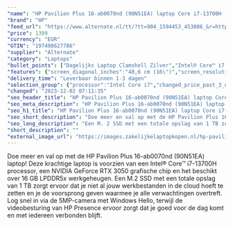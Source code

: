 ```yaml
---
"name": "HP Pavilion Plus 16-ab0070nd (90N51EA) laptop Core i7-13700H | RTX 3050 | 16 GB | 1 TB SSD"
"brand": "HP"
"feed_url": "https://www.alternate.nl/tt/?tt=904_1594453_453806_&r=https%3A%2F%2Fwww.alternate.nl%2Fhtml%2Fproduct%2F1921769%3Futm_source%3Dtradetracker%26utm_medium%3Dcpc%26utm_campaign%3Dtradetracker_Laptop%26utm_term%3DPL7HZNE5"
"price": 1399
"currency": "EUR"
"GTIN": "197498627786"
"supplier": "Alternate"
"category": "Laptops"
"bullet_points": ["Dagelijks Laptop Clamshell Zilver","Intel® Core™ i7 i7-13700H","40,6 cm (16\") Full HD 2560 x 1600 Pixels IPS LED backlight 16:10","16 GB LPDDR5x-SDRAM 5200 MHz","1 TB SSD","NVIDIA GeForce RTX 3050 6 GB Intel Iris Xe Graphics","Wi-Fi 6E (802.11ax) Bluetooth 5.3","Lithium-Polymeer (LiPo) 68 Wh 9,25 uur 135 W","Windows 11 Home"]
"features": {"screen_diagonal_inches":"40,6 cm (16\")","screen_resolution":"2560 x 1600 Pixels","processor_family":"Intel® Core™ i7","memory_size":"16 GB","memory_type":"LPDDR5x-SDRAM","total_storage_space":"1 TB","graphics_card":"NVIDIA GeForce RTX 3050","graphics_memory_size":"6 GB","operating_system":"Windows 11 Home","battery_capacity":"68 Wh","width":"357 mm","depth":"253,5 mm","weight":"1,89 kg"}
"delivery_time": "Leverbaar binnen 1-3 dagen"
"selection_group": {"processor":"Intel Core i7","changed_price_past_3_days":false,"product_family":"Pavilion Plus"}
"changed": "2023-12-02 07:11:35"
"seo_header_title": "HP Pavilion Plus 16-ab0070nd (90N51EA) laptop Core i7-13700H | RTX 3050 | 16 GB | 1 TB SSD"
"seo_meta_description": "HP Pavilion Plus 16-ab0070nd (90N51EA) laptop Core i7-13700H | RTX 3050 | 16 GB | 1 TB SSD"
"seo_h1_title": "HP Pavilion Plus 16-ab0070nd (90N51EA) laptop Core i7-13700H | RTX 3050 | 16 GB | 1 TB SSD"
"seo_short_description": "Doe meer en val op met de HP Pavilion Plus 16-ab0070nd (90N51EA) laptop! Deze krachtige laptop is voorzien van een Intel® Core™ i7-13700H processor, een NVIDIA GeForce RTX 3050 grafische chip en het beschikt over 16 GB LPDDR5x werkgeheugen."
"seo_long_description": "Een M. 2 SSD met een totale opslag van 1 TB zorgt ervoor dat je niet al jouw werkbestanden in de cloud hoeft te zetten en je de voorsprong geven waarmee je alle verwachtingen overtreft. Log snel in via de 5MP-camera met Windows Hello, terwijl de videobesturing van HP Presence ervoor zorgt dat je goed voor de dag komt en met iedereen verbonden blijft."
"short_description": ""
"external_image_url": "https://images.zakelijkelaptopkopen.nl/hp-pavilion-plus-16-ab0070nd-90n51ea-laptop-core-i7-13700h-rtx-3050-16-gb-1-tb-ssd.webp"
---
```


Doe meer en val op met de HP Pavilion Plus 16-ab0070nd (90N51EA) laptop! Deze krachtige laptop is voorzien van een Intel® Core™ i7-13700H processor, een NVIDIA GeForce RTX 3050 grafische chip en het beschikt over 16 GB LPDDR5x werkgeheugen. Een M.2 SSD met een totale opslag van 1 TB zorgt ervoor dat je niet al jouw werkbestanden in de cloud hoeft te zetten en je de voorsprong geven waarmee je alle verwachtingen overtreft. Log snel in via de 5MP-camera met Windows Hello, terwijl de videobesturing van HP Presence ervoor zorgt dat je goed voor de dag komt en met iedereen verbonden blijft.